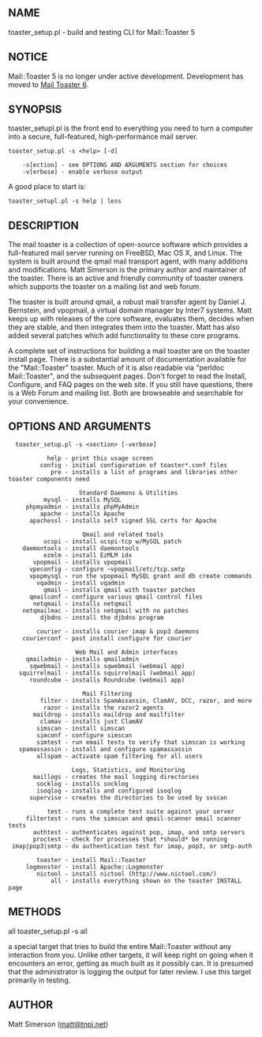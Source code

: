 ## NAME

toaster_setup.pl - build and testing CLI for Mail::Toaster 5

## NOTICE

Mail::Toaster 5 is no longer under active development. Development has
moved to [Mail Toaster 6](https://github.com/msimerson/Mail-Toaster-6/wiki).

## SYNOPSIS

toaster_setupl.pl is the front end to everything you need to turn a
computer into a secure, full-featured, high-performance mail server.

    toaster_setup.pl -s <help> [-d]

        -s[ection] - see OPTIONS AND ARGUMENTS section for choices
        -v[erbose] - enable verbose output

A good place to start is:

    toaster_setupl.pl -s help | less

## DESCRIPTION

The mail toaster is a collection of open-source software which provides
a full-featured mail server running on FreeBSD, Mac OS X, and Linux. The
system is built around the qmail mail transport agent, with many
additions and modifications. Matt Simerson is the primary author and
maintainer of the toaster. There is an active and friendly community of
toaster owners which supports the toaster on a mailing list and web
forum.

The toaster is built around qmail, a robust mail transfer agent by
Daniel J. Bernstein, and vpopmail, a virtual domain manager by Inter7
systems. Matt keeps up with releases of the core software, evaluates
them, decides when they are stable, and then integrates them into the
toaster. Matt has also added several patches which add functionality to
these core programs.

A complete set of instructions for building a mail toaster are on the
toaster install page. There is a substantial amount of documentation
available for the "Mail::Toaster" toaster. Much of it is also readable
via "perldoc Mail::Toaster", and the subsequent pages. Don't forget to
read the Install, Configure, and FAQ pages on the web site. If you still
have questions, there is a Web Forum and mailing list. Both are
browseable and searchable for your convenience.


## OPTIONS AND ARGUMENTS

      toaster_setup.pl -s <section> [-verbose]

               help - print this usage screen
             config - initial configuration of toaster*.conf files
                pre - installs a list of programs and libraries other toaster components need

                        Standard Daemons & Utilities
              mysql - installs MySQL
         phpmyadmin - installs phpMyAdmin
             apache - installs Apache
          apachessl - installs self signed SSL certs for Apache

                         Qmail and related tools
              ucspi - install ucspi-tcp w/MySQL patch
        daemontools - install daemontools
              ezmlm - install EzMLM idx
           vpopmail - installs vpopmail
          vpeconfig - configure ~vpopmail/etc/tcp.smtp
          vpopmysql - run the vpopmail MySQL grant and db create commands
            vqadmin - install vqadmin
              qmail - installs qmail with toaster patches
          qmailconf - configure various qmail control files
           netqmail - installs netqmail
        netqmailmac - installs netqmail with no patches
             djbdns - install the djbdns program

            courier - installs courier imap & pop3 daemons
        courierconf - post install configure for courier

                       Web Mail and Admin interfaces
         qmailadmin - installs qmailadmin
          sqwebmail - installs sqwebmail (webmail app)
       squirrelmail - installs squirrelmail (webmail app)
          roundcube - installs Roundcube (webmail app)

                         Mail Filtering
             filter - installs SpamAssassin, ClamAV, DCC, razor, and more
              razor - installs the razor2 agents
           maildrop - installs maildrop and mailfilter
             clamav - installs just ClamAV
            simscan - install simscan
            simconf - configure simscan
            simtest - run email tests to verify that simscan is working
       spamassassin - install and configure spamassassin
            allspam - activate spam filtering for all users

                      Logs, Statistics, and Monitoring
           maillogs - creates the mail logging directories
            socklog - installs socklog
            isoqlog - installs and configured isoqlog
          supervise - creates the directories to be used by svscan

               test - runs a complete test suite against your server
         filtertest - runs the simscan and qmail-scanner email scanner tests
           authtest - authenticates against pop, imap, and smtp servers
           proctest - check for processes that *should* be running
     imap|pop3|smtp - do authentication test for imap, pop3, or smtp-auth

            toaster - install Mail::Toaster
         logmonster - install Apache::Logmonster
            nictool - install nictool (http://www.nictool.com/)
                all - installs everything shown on the toaster INSTALL page

## METHODS

all
              toaster_setup.pl -s all

a special target that tries to build the entire Mail::Toaster without any interaction from you. Unlike other targets, it will keep right on going when it encounters an error, getting as much built as it possibly can. It is presumed that the administrator is logging the output for later review. I use this target primarily in testing.

## AUTHOR

Matt Simerson (matt@tnpi.net)
